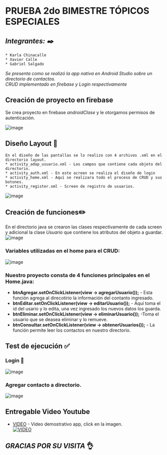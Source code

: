 # PRUEBA 2do BIMESTRE TÓPICOS ESPECIALES
## _Integrantes: ✒️_ 
```
* Karla Chinacalle
* Xavier Calle
* Gabriel Salgado
```
_Se presenta como se realizó la app nativa en Android Studio sobre un directorio de contactos._   
_CRUD implementado en firebase y Login respectivamente_  

## Creación de proyecto en firebase   
Se crea proyecto en firebase _androidClase_ y le otorgamos permisos de autenticación.  

![image](https://drive.google.com/uc?export=view&id=1eSp9Fb-vREWWmgQbhI4KAHMA3un2TUa_)
    
    
## Diseño Layout 📃
```
En el diseño de las pantallas se lo realizo con 4 archivos .xml en el directorio layout.   
* activity_adap_usuario.xml - Los campos que contiene cada objeto del directorio.   
* activity_auth.xml - En este acreen se realiza el diseño de login 
* activity_home.xml - Aquí se realizara todo el proceso de CRUD y sus botones.   
* activity_register.xml - Screen de registro de usuarios.
```
   
   
 ![image](https://drive.google.com/uc?export=view&id=1d1VURzW4-KzQ86_0UHZn3_7_30ILdeiY)

## Creación de funciones✏️
En el directorio java se crearon las clases respectivamente de cada screen y adicional la clase _Usuario_ que contiene los atributos del objeto a guardar.   
![image](https://drive.google.com/uc?export=view&id=1hLCzfZM4mhYuGA-82WetQNIem_-KfQTl)


### Variables utilizadas en el home para el CRUD:   
![image](https://drive.google.com/uc?export=view&id=1SDzjL7kXqtygQOf0MOZKmc4603PQj5P9)

 
### Nuestro proyecto consta de 4 funciones principales en el Home.java:   

* **btnAgregar.setOnClickListener(view -> agregarUsuario());** - Esta función agrega al direcotirio la información del contanto ingresado.   
* **btnEditar.setOnClickListener(view -> editarUsuario());** - Aquí toma el id del usario y lo edita, una vez ingresado los nuevos datos los guarda.   
* **btnEliminar.setOnClickListener(view -> eliminarUsuario());** -Toma el usuario que se deasea eliminar y lo remueve.      
* **btnConsultar.setOnClickListener(view -> obtenerUsuarios());** - La función permite leer los contactos en nuestro directorio.   


## Test de ejecución ✅
### Login 🔑
![image](https://drive.google.com/uc?export=view&id=1UFDZEanPuF_NGvO3QAykQTaoCEDD5A7Q)
### Agregar contacto a directorio.
![image](https://drive.google.com/uc?export=view&id=1mEmRfeuUXeCJf30vT21Y2fA9GZNvc6Y6)

## Entregable Video Youtube
* [VIDEO](https://youtu.be/F65kchdakDc) - Video demostrativo app, click en la imagen.   
[![VIDEO](https://img.youtube.com/vi/F65kchdakDc/0.jpg)](https://youtu.be/F65kchdakDc)

## _GRACIAS POR SU VISITA_ 👌
